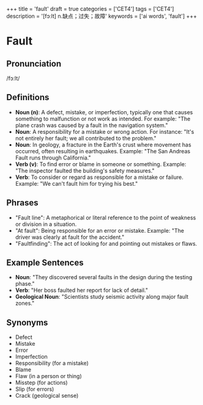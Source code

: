 +++
title = 'fault'
draft = true
categories = ['CET4']
tags = ['CET4']
description = '[fɔːlt] n.缺点；过失；故障'
keywords = ['ai words', 'fault']
+++

# Fault

## Pronunciation
/fɔːlt/

## Definitions
- **Noun (n)**: A defect, mistake, or imperfection, typically one that causes something to malfunction or not work as intended. For example: "The plane crash was caused by a fault in the navigation system."
- **Noun**: A responsibility for a mistake or wrong action. For instance: "It's not entirely her fault; we all contributed to the problem."
- **Noun**: In geology, a fracture in the Earth's crust where movement has occurred, often resulting in earthquakes. Example: "The San Andreas Fault runs through California."
- **Verb (v)**: To find error or blame in someone or something. Example: "The inspector faulted the building's safety measures."
- **Verb**: To consider or regard as responsible for a mistake or failure. Example: "We can't fault him for trying his best."

## Phrases
- "Fault line": A metaphorical or literal reference to the point of weakness or division in a situation.
- "At fault": Being responsible for an error or mistake. Example: "The driver was clearly at fault for the accident."
- "Faultfinding": The act of looking for and pointing out mistakes or flaws.

## Example Sentences
- **Noun**: "They discovered several faults in the design during the testing phase."
- **Verb**: "Her boss faulted her report for lack of detail."
- **Geological Noun**: "Scientists study seismic activity along major fault zones."

## Synonyms
- Defect
- Mistake
- Error
- Imperfection
- Responsibility (for a mistake)
- Blame
- Flaw (in a person or thing)
- Misstep (for actions)
- Slip (for errors)
- Crack (geological sense)

